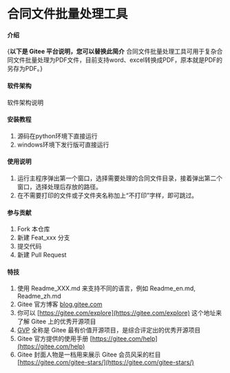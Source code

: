 #  合同文件批量处理工具

#### 介绍
{**以下是 Gitee 平台说明，您可以替换此简介**
 合同文件批量处理工具可用于复杂合同文件批量处理为PDF文件，目前支持word、excel转换成PDF，原本就是PDF的另存为PDF。}

#### 软件架构
软件架构说明


#### 安装教程

1.  源码在python环境下直接运行
2.  windows环境下发行版可直接运行

#### 使用说明

1.  运行主程序弹出第一个窗口，选择需要处理的合同文件目录，接着弹出第二个窗口，选择处理后存放的路径。
2.  在不需要打印的文件或子文件夹名称加上“不打印”字样，即可跳过。


#### 参与贡献

1.  Fork 本仓库
2.  新建 Feat_xxx 分支
3.  提交代码
4.  新建 Pull Request


#### 特技

1.  使用 Readme\_XXX.md 来支持不同的语言，例如 Readme\_en.md, Readme\_zh.md
2.  Gitee 官方博客 [blog.gitee.com](https://blog.gitee.com)
3.  你可以 [https://gitee.com/explore](https://gitee.com/explore) 这个地址来了解 Gitee 上的优秀开源项目
4.  [GVP](https://gitee.com/gvp) 全称是 Gitee 最有价值开源项目，是综合评定出的优秀开源项目
5.  Gitee 官方提供的使用手册 [https://gitee.com/help](https://gitee.com/help)
6.  Gitee 封面人物是一档用来展示 Gitee 会员风采的栏目 [https://gitee.com/gitee-stars/](https://gitee.com/gitee-stars/)
